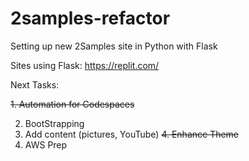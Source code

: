 # 2samples-refactor
Setting up new 2Samples site in Python with Flask

Sites using Flask: 
https://replit.com/

Next Tasks:

~~1. Automation for Codespaces~~

2. BootStrapping
3. Add content (pictures, YouTube)
~~4. Enhance Theme~~
5. AWS Prep 
